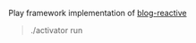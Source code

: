 Play framework implementation of [blog-reactive](https://github.com/callistaenterprise/blog-reactive)

> ./activator run
